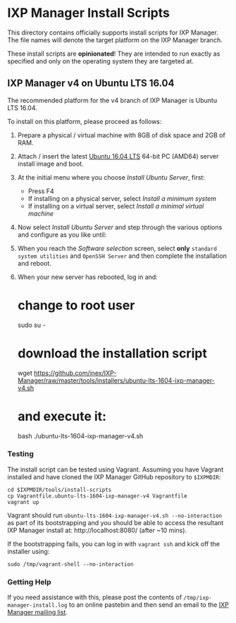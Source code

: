 # IXP Manager Install Scripts

This directory contains officially supports install scripts for IXP Manager. The file names will denote the target platform on the IXP Manager branch.

These install scripts are **opinionated**! They are intended to run exactly as specified and only on the operating system they are targeted at.

## IXP Manager v4 on Ubuntu LTS 16.04

The recommended platform for the v4 branch of IXP Manager is Ubuntu LTS 16.04.

To install on this platform, please proceed as follows:

1. Prepare a physical / virtual machine with 8GB of disk space and 2GB of RAM.
2. Attach / insert the latest [Ubuntu 16.04 LTS](http://releases.ubuntu.com/16.04/) 64-bit PC (AMD64) server install image and boot.
3. At the initial menu where you choose *Install Ubuntu Server*, first:
   * Press F4
   * If installing on a physical server, select *Install a minimum system*
   * If installing on a virtual server, select *Install a minimal virtual machine*
4. Now select *Install Ubuntu Server* and step through the various options and configure as you like until:
5. When you reach the *Software selection* screen, select **only** `standard system utilities` and `OpenSSH Server` and then complete the installation and reboot.
6. When your new server has rebooted, log in and:


    # change to root user
    sudo su -
    # download the installation script
    wget https://github.com/inex/IXP-Manager/raw/master/tools/installers/ubuntu-lts-1604-ixp-manager-v4.sh
    # and execute it:
    bash ./ubuntu-lts-1604-ixp-manager-v4.sh

### Testing

The install script can be tested using Vagrant. Assuming you have Vagrant installed and have cloned the IXP Manager GitHub repository to `$IXPMDIR`:

    cd $IXPMDIR/tools/install-scripts
    cp Vagrantfile.ubuntu-lts-1604-ixp-manager-v4 Vagrantfile
    vagrant up

Vagrant should run `ubuntu-lts-1604-ixp-manager-v4.sh --no-interaction` as part of its bootstrapping and you should be able to access the resultant IXP Manager install at: http://localhost:8080/ (after ~10 mins).

If the bootstrapping fails, you can log in with `vagrant ssh` and kick off the installer using:

    sudo /tmp/vagrant-shell --no-interaction



### Getting Help

If you need assistance with this, please post the contents of `/tmp/ixp-manager-install.log` to an online pastebin and then send an email to the [IXP Manager mailing list](https://www.inex.ie/mailman/listinfo/ixpmanager).
    
   
